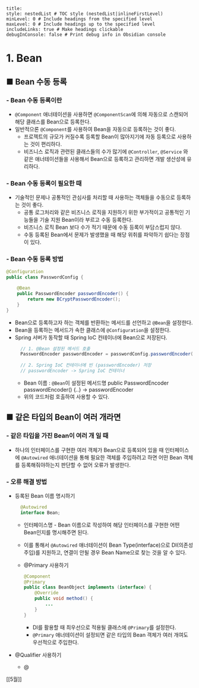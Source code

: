 ```table-of-contents
title: 
style: nestedList # TOC style (nestedList|inlineFirstLevel)
minLevel: 0 # Include headings from the specified level
maxLevel: 0 # Include headings up to the specified level
includeLinks: true # Make headings clickable
debugInConsole: false # Print debug info in Obsidian console
```

# 1. Bean
## ■ Bean 수동 등록

### - Bean 수동 등록이란
- `@Component` 애너테이션을 사용하면 `@ComponentScan`에 의해 자동으로 스캔되어 해당 클래스를 Bean으로 등록한다.
- 일반적으론 `@Component`를 사용하여 Bean을 자동으로 등록하는 것이 좋다.
	- 프로젝트의 규모가 커질수록 등록할 Bean이 많아지기에 자동 등록으로 사용하는 것이 편리하다.
	- 비즈니스 로직과 관련된 클래스들의 수가 많기에 `@Controller`, `@Service` 와 같은 애너테이션들을 사용해서 Bean으로 등록하고 관리하면 개발 생산성에 유리하다.

### - Bean 수동 등록이 필요한 때
- 기술적인 문제나 공통적인 관심사를 처리할 때 사용하는 객체들을 수동으로 등록하는 것이 좋다.
	- 공통 로그처리와 같은 비즈니스 로직을 지원하기 위한 부가적이고 공통적인 기능들을 기술 지원 Bean이라 부르고 수동 등록한다.
	- 비즈니스 로직 Bean 보다 수가 적기 때문에 수동 등록이 부담스럽지 않다.
	- 수동 등록된 Bean에서 문제가 발생했을 때 해당 위취를 파악하기 쉽다는 장점이 있다.

### - Bean 수동 등록 방법
``` java
@Configuration
public class PasswordConfig {

    @Bean
    public PasswordEncoder passwordEncoder() {
        return new BCryptPasswordEncoder();
    }
}
```
- Bean으로 등록하고자 하는 객체를 반환하는 메서드를 선언하고 `@Bean`을 설정한다.
- Bean을 등록하는 메서드가 속한 클래스에 `@Configuration`을 설정한다.
- Spring 서버가 동작할 때 Spring IoC 컨테이너에 Bean으로 저장된다.
  ``` java
	// 1. @Bean 설정된 메서드 호출
	PasswordEncoder passwordEncoder = passwordConfig.passwordEncoder();
	
	// 2. Spring IoC 컨테이너에 빈 (passwordEncoder) 저장
	// passwordEncoder -> Spring IoC 컨테이너
	```
	- Bean 이름 : `@Bean`이 설정된 메서드명
	  public PasswordEncoder passwordEncoder() {..} → passwordEncoder
	- 위의 코드처럼 호출하여 사용할 수 있다.

## ■ 같은 타입의 Bean이 여러 개라면
### - 같은 타입을 가진 Bean이 여러 개 일 때
- 하나의 인터페이스를 구현한 여러 객체가 Bean으로 등록되어 있을 때 인터페이스에 `@Autowired` 애너테이션을 통해 필요한 객체를 주입하려고 하면 어떤 Bean 객체를 등록해줘야하는지 판단할 수 없어 오류가 발생한다.

### - 오류 해결 방법
- 등록된 Bean 이름 명시하기
  ``` java
	@Autowired
	interface Bean;
	```
	- 인터페이스명 - Bean 이름으로 작성하여 해당 인터페이스를 구현한 어떤 Bean인지를 명시해주면 된다.
	- 이를 통해서 `@Autowired` 애너테이션이 Bean Type(interface)으로 DI(의존성 주입)를 지원하고, 연결이 안될 경우 Bean Name으로 찾는 것을 알 수 있다.
	  
  - @Primary 사용하기
    ``` java
	@Component
	@Primary
	public class BeanObject implements (interface) {
		@Override
		public void method() {
			...
		}
	}
	```
	  - DI를 활용할 때 최우선으로 적용될 클래스에 `@Primary`를 설정한다.
	  - `@Primary` 애너테이션이 설정되면 같은 타입의 Bean 객체가 여러 개여도 우선적으로 주입한다.
	
- @Qualifier 사용하기
	- @




















[[5월]]
